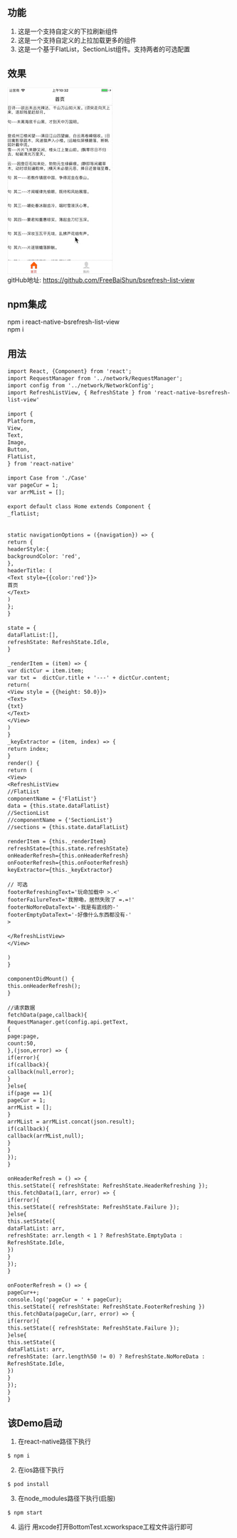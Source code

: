 ## 功能
1. 这是一个支持自定义的下拉刷新组件
2. 这是一个支持自定义的上拉加载更多的组件
3. 这是一个基于FlatList，SectionList组件。支持两者的可选配置

## 效果
![image](https://github.com/FreeBaiShun/bsrefresh-list-view/blob/master/react-native-bsrefresh-list-view.gif)       
gitHub地址: https://github.com/FreeBaiShun/bsrefresh-list-view

## npm集成
npm i react-native-bsrefresh-list-view        
npm i

## 用法

```
import React, {Component} from 'react';
import RequestManager from '../network/RequestManager';
import config from '../network/NetworkConfig';
import RefreshListView, { RefreshState } from 'react-native-bsrefresh-list-view'

import {
Platform,
View,
Text,
Image,
Button,
FlatList,
} from 'react-native'

import Case from './Case'
var pageCur = 1;
var arrMList = [];

export default class Home extends Component {
_flatList;


static navigationOptions = ({navigation}) => {
return {
headerStyle:{
backgroundColor: 'red',
},
headerTitle: (
<Text style={{color:'red'}}>
首页
</Text>
)
};
}

state = {
dataFlatList:[],
refreshState: RefreshState.Idle,
}

_renderItem = (item) => {
var dictCur = item.item;
var txt =  dictCur.title + '---' + dictCur.content;
return(
<View style = {{height: 50.0}}>
<Text>
{txt}
</Text>
</View>
)
}
_keyExtractor = (item, index) => {
return index;
}
render() {
return (
<View>
<RefreshListView
//FlatList
componentName = {'FlatList'}
data = {this.state.dataFlatList}
//SectionList
//componentName = {'SectionList'}
//sections = {this.state.dataFlatList}

renderItem = {this._renderItem}
refreshState={this.state.refreshState}
onHeaderRefresh={this.onHeaderRefresh}
onFooterRefresh={this.onFooterRefresh}
keyExtractor={this._keyExtractor}

// 可选
footerRefreshingText='玩命加载中 >.<'
footerFailureText='我擦嘞，居然失败了 =.=!'
footerNoMoreDataText='-我是有底线的-'
footerEmptyDataText='-好像什么东西都没有-'
>

</RefreshListView>
</View>

)
}

componentDidMount() {
this.onHeaderRefresh();
}

//请求数据
fetchData(page,callback){
RequestManager.get(config.api.getText,
{
page:page,
count:50,
},(json,error) => {
if(error){
if(callback){
callback(null,error);
}
}else{
if(page == 1){
pageCur = 1;
arrMList = [];
}
arrMList = arrMList.concat(json.result);
if(callback){
callback(arrMList,null);
}
}
});
}

onHeaderRefresh = () => {
this.setState({ refreshState: RefreshState.HeaderRefreshing });
this.fetchData(1,(arr, error) => {
if(error){
this.setState({ refreshState: RefreshState.Failure });
}else{
this.setState({
dataFlatList: arr,
refreshState: arr.length < 1 ? RefreshState.EmptyData : RefreshState.Idle,
})
}
});
}

onFooterRefresh = () => {
pageCur++;
console.log('pageCur = ' + pageCur);
this.setState({ refreshState: RefreshState.FooterRefreshing })
this.fetchData(pageCur,(arr, error) => {
if(error){
this.setState({ refreshState: RefreshState.Failure });
}else{
this.setState({
dataFlatList: arr,
refreshState: (arr.length%50 != 0) ? RefreshState.NoMoreData : RefreshState.Idle,
})
}
});
}
}
```

## 该Demo启动
1. 在react-native路径下执行
```
$ npm i
```
2. 在ios路径下执行

```
$ pod install
```
3. 在node_modules路径下执行(启服)

```
$ npm start
```

4. 运行
用xcode打开BottomTest.xcworkspace工程文件运行即可



